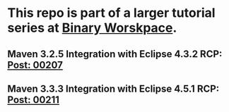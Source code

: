 # This repo is part of a larger tutorial series at [Binary Worskpace](https://www.binaryworkspace.com/).
## Maven 3.2.5 Integration with Eclipse 4.3.2 RCP: [Post: 00207](https://www.binaryworkspace.com/00207.html)
## Maven 3.3.3 Integration with Eclipse 4.5.1 RCP: [Post: 00211](https://www.binaryworkspace.com/00211.html)